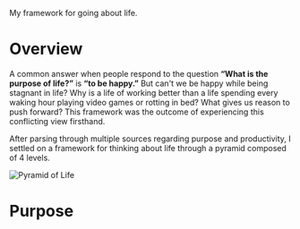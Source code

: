 My framework for going about life. 

# Overview
A common answer when people respond to the question **“What is the purpose of life?”** is **“to be happy.”** But can't we be happy while being stagnant in life? Why is a life of working better than a life spending every waking hour playing video games or rotting in bed? What gives us reason to push forward? This framework was the outcome of experiencing this conflicting view firsthand.

After parsing through multiple sources regarding purpose and productivity, I settled on a framework for thinking about life through a pyramid composed of 4 levels. 

![Pyramid of Life](obsidian://open?vault=content&file=Productivity%2FPyramid%20of%20Life.png)

# Purpose



